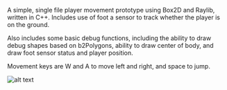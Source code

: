 A simple, single file player movement prototype using Box2D and Raylib, written in C++. Includes use of foot a sensor to track whether the player is on the ground.

Also includes some basic debug functions, including the ability to draw debug shapes based on b2Polygons, ability to draw center of body, and draw foot sensor status and player position. 

Movement keys are W and A to move left and right, and space to jump.

![alt text](https://github.com/DirgeWuff/Box2DPlayerMovement/blob/master/Images/Screenshot%202025-06-18%20at%206.14.02%E2%80%AFPM.jpg "Box2DPlayerMovement in action")
